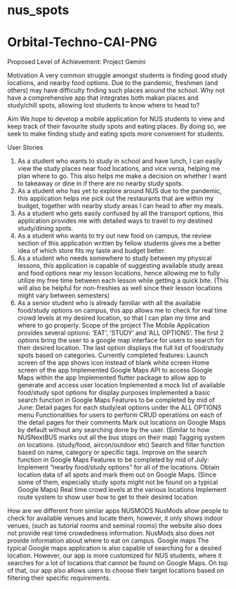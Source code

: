 # nus_spots
# Orbital-Techno-CAI-PNG
Proposed Level of Achievement:
Project Gemini

Motivation 
A very common struggle amongst students is finding good study locations, and nearby food options. Due to the pandemic, freshmen (and others) may have difficulty finding such places around the school. Why not have a comprehensive app that integrates both makan places and study/chill spots, allowing lost students to know where to head to?

Aim 
We hope to develop a mobile application for NUS students to view and keep track of their favourite study spots and eating places. By doing so, we seek to make finding study and eating spots more convenient for students. 

User Stories
1. As a student who wants to study in school and have lunch, I can easily view the study places near food locations, and vice versa, helping me plan where to go. This also helps me make a decision on whether I want to takeaway or dine in if there are no nearby study spots.
2. As a student who has yet to explore around NUS due to the pandemic, this application helps me pick out the restaurants that are within my budget, together with nearby study areas I can head to after my meals.
3. As a student who gets easily confused by all the transport options, this application provides me with detailed ways to travel to my destined study/dining spots.
4. As a student who wants to try out new food on campus, the review section of this application written by fellow students gives me a better idea of which store fits my taste and budget better. 
5. As a student who needs somewhere to study between my physical lessons, this application is capable of suggesting available study areas and food options near my lesson locations, hence allowing me to fully utilize my free time between each lesson while getting a quick bite. (This will also be helpful for non-freshies as well since their lesson locations might vary between semesters)
6. As a senior student who is already familiar with all the available food/study options on campus, this app allows me to check for real time crowd levels at my desired location, so that I can plan my time and where to go properly. 
Scope of the project 
The Mobile Application provides several options: ‘EAT’, ‘STUDY’ and ‘ALL OPTIONS’. The first 2 options bring the user to a google map interface for users to search for their desired location. The last option displays the full list of food/study spots based on categories.
Currently completed features:
Launch screen of the app shows icon instead of blank white screen
Home screen of the app 
Implemented Google Maps API to access Google Maps within the app
Implemented flutter package to allow app to generate and access user location
Implemented a mock list of available food/study spot options for display purposes 
Implemented a basic search function in Google Maps 
Features to be completed by mid of June:
Detail pages for each study/eat options under the ALL OPTIONS menu
Functionalities for users to perform CRUD operations on each of the detail pages for their comments
Mark out locations on Google Maps by default without any searching done by the user. (Similar to how NUSNextBUS marks out all the bus stops on their map)
Tagging system on locations. (study/food, aircon/outdoor etc)
Search and filter function based on name, category or specific tags.
Improve on the search function in Google Maps 
Features to be completed by mid of July:
Implement “nearby food/study options” for all of the locations.
Obtain location data of all spots and mark them out on Google Maps. (Since some of them, especially study spots might not be found on a typical Google Maps)
Real time crowd levels at the various locations 
Implement route system to show user how to get to their desired location

How are we different from similar apps
NUSMODS 
NusMods allow people to check for available venues and locate them, however, it only shows indoor venues, (such as tutorial rooms and seminal rooms) the website also does not provide real time crowdedness information. NusMods also does not provide information about where to eat on campus.
Google maps
The typical Google maps application is also capable of searching for a desired location. However, our app is more customized for NUS students, where it searches for a lot of locations that cannot be found on Google Maps. On top of that, our app also allows users to choose their target locations based on filtering their specific requirements. 

